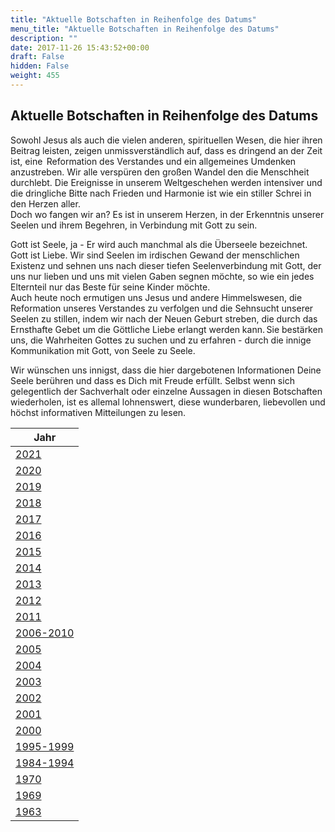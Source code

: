 ```yaml
---
title: "Aktuelle Botschaften in Reihenfolge des Datums"
menu_title: "Aktuelle Botschaften in Reihenfolge des Datums"
description: ""
date: 2017-11-26 15:43:52+00:00
draft: False
hidden: False
weight: 455
---
```

## Aktuelle Botschaften in Reihenfolge des Datums

Sowohl Jesus als auch die vielen anderen, spirituellen Wesen, die hier ihren Beitrag leisten, zeigen unmissverständlich auf, dass es dringend an der Zeit ist, eine  Reformation des Verstandes und ein allgemeines Umdenken anzustreben. Wir alle verspüren den großen Wandel den die Menschheit durchlebt. Die Ereignisse in unserem Weltgeschehen werden intensiver und die dringliche Bitte nach Frieden und Harmonie ist wie ein stiller Schrei in den Herzen aller.   
Doch wo fangen wir an? Es ist in unserem Herzen, in der Erkenntnis unserer Seelen und ihrem Begehren, in Verbindung mit Gott zu sein.

Gott ist Seele, ja - Er wird auch manchmal als die Überseele bezeichnet. Gott ist Liebe. Wir sind Seelen im irdischen Gewand der menschlichen Existenz und sehnen uns nach dieser tiefen Seelenverbindung mit Gott, der uns nur lieben und uns mit vielen Gaben segnen möchte, so wie ein jedes Elternteil nur das Beste für seine Kinder möchte.  
Auch heute noch ermutigen uns Jesus und andere Himmelswesen, die Reformation unseres Verstandes zu verfolgen und die Sehnsucht unserer Seelen zu stillen, indem wir nach der Neuen Geburt streben, die durch das Ernsthafte Gebet um die Göttliche Liebe erlangt werden kann. Sie bestärken uns, die Wahrheiten Gottes zu suchen und zu erfahren - durch die innige Kommunikation mit Gott, von Seele zu Seele.

Wir wünschen uns innigst, dass die hier dargebotenen Informationen Deine Seele berühren und dass es Dich mit Freude erfüllt. Selbst wenn sich gelegentlich der Sachverhalt oder einzelne Aussagen in diesen Botschaften wiederholen, ist es allemal lohnenswert, diese wunderbaren, liebevollen und höchst informativen Mitteilungen zu lesen.   

| **Jahr**
|---
| [2021](/aktuelle-botschaften/aktuelle-botschaften-in-reihenfolge-des-datums/aktuelle-botschaften-2021/) |
| [2020](/aktuelle-botschaften/aktuelle-botschaften-in-reihenfolge-des-datums/aktuelle-botschaften-2020/) |
| [2019](/aktuelle-botschaften/aktuelle-botschaften-in-reihenfolge-des-datums/aktuelle-botschaften-2019/) |
| [2018](/aktuelle-botschaften/aktuelle-botschaften-in-reihenfolge-des-datums/aktuelle-botschaften-2018/) |
| [2017](/aktuelle-botschaften/aktuelle-botschaften-in-reihenfolge-des-datums/aktuelle-botschaften-2017/) |
| [2016](/aktuelle-botschaften/aktuelle-botschaften-in-reihenfolge-des-datums/aktuelle-botschaften-2016/) |
| [2015](/aktuelle-botschaften/aktuelle-botschaften-in-reihenfolge-des-datums/aktuelle-botschaften-2015/) |
| [2014](/aktuelle-botschaften/aktuelle-botschaften-in-reihenfolge-des-datums/aktuelle-botschaften-2014/) |
| [2013](/aktuelle-botschaften/aktuelle-botschaften-in-reihenfolge-des-datums/aktuelle-botschaften-2013/) |
| [2012](/aktuelle-botschaften/aktuelle-botschaften-in-reihenfolge-des-datums/aktuelle-botschaften-2012/) |
| [2011](/aktuelle-botschaften/aktuelle-botschaften-in-reihenfolge-des-datums/aktuelle-botschaften-2011/) |
| [2006-2010](/aktuelle-botschaften/aktuelle-botschaften-in-reihenfolge-des-datums/aktuelle-botschaften-2006-2010/) |
| [2005](/aktuelle-botschaften/aktuelle-botschaften-in-reihenfolge-des-datums/aktuelle-botschaften-2005/) |
| [2004](/aktuelle-botschaften/aktuelle-botschaften-in-reihenfolge-des-datums/aktuelle-botschaften-2004/) |
| [2003](/aktuelle-botschaften/aktuelle-botschaften-in-reihenfolge-des-datums/aktuelle-botschaften-2003/) |
| [2002](/aktuelle-botschaften/aktuelle-botschaften-in-reihenfolge-des-datums/aktuelle-botschaften-2002/) |
| [2001](/aktuelle-botschaften/aktuelle-botschaften-in-reihenfolge-des-datums/aktuelle-botschaften-2001/) |
| [2000](/aktuelle-botschaften/aktuelle-botschaften-in-reihenfolge-des-datums/aktuelle-botschaften-2000/) |
| [1995-1999](/aktuelle-botschaften/aktuelle-botschaften-in-reihenfolge-des-datums/aktuelle-botschaften-1995-1999/) |
| [1984-1994](/aktuelle-botschaften/aktuelle-botschaften-in-reihenfolge-des-datums/aktuelle-botschaften-1984-1994/) |
| [1970](/aktuelle-botschaften/aktuelle-botschaften-in-reihenfolge-des-datums/aktuelle-botschaften-1970/) |
| [1969](/aktuelle-botschaften/aktuelle-botschaften-in-reihenfolge-des-datums/aktuelle-botschaften-1969/) |
| [1963](/aktuelle-botschaften/aktuelle-botschaften-in-reihenfolge-des-datums/aktuelle-botschaften-1963/) |

